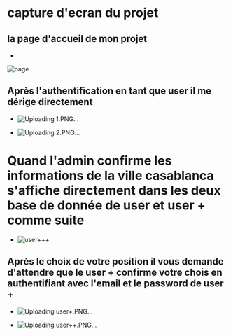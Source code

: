 # capture d'ecran du projet
## la page d'accueil de mon projet 
- 
 ![page](https://user-images.githubusercontent.com/86606579/167144959-7d57156f-a1a1-42ba-86de-f5c3f25faaf4.PNG)
## Après l'authentification en tant que user il me dérige directement

- ![Uploading 1.PNG…]()

- ![Uploading 2.PNG…]()

# Quand l'admin confirme les informations de la ville casablanca s'affiche directement dans les deux base de donnée de user et user + comme suite

- ![user+++](https://user-images.githubusercontent.com/86606579/167155280-c144135f-d7b2-4d91-97a4-0dafb7c154d4.PNG)


## Après le choix de votre position il vous demande d'attendre que le user +  confirme votre chois en authentifiant avec l'email et le password de user +
- ![Uploading user+.PNG…]()

- ![Uploading user++.PNG…]()



